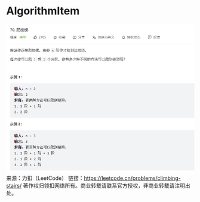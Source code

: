 # AlgorithmItem
![img.png](img.png)
来源：力扣（LeetCode）
链接：https://leetcode.cn/problems/climbing-stairs/
著作权归领扣网络所有。商业转载请联系官方授权，非商业转载请注明出处。
